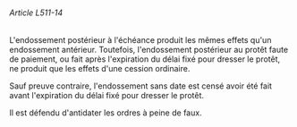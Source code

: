 ###### Article L511-14

L'endossement postérieur à l'échéance produit les mêmes effets qu'un endossement antérieur. Toutefois, l'endossement postérieur au protêt faute de paiement, ou fait après l'expiration du délai fixé pour dresser le protêt, ne produit que les effets d'une cession ordinaire.

Sauf preuve contraire, l'endossement sans date est censé avoir été fait avant l'expiration du délai fixé pour dresser le protêt.

Il est défendu d'antidater les ordres à peine de faux.

